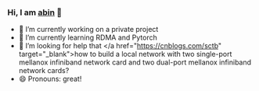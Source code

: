 ### Hi, I am <a href="https://cnblogs.com/sctb" target="_blank">abin</a> 👋

- 🔭 I’m currently working on a private project
- 🌱 I’m currently learning RDMA and Pytorch
- 🤔 I’m looking for help that </a href="https://cnblogs.com/sctb" target="_blank">how to build a local network with two single-port mellanox infiniband network card and two dual-port mellanox infiniband network cards?</a>
- 😄 Pronouns: great!

<!--
**sctb512/sctb512** is a ✨ _special_ ✨ repository because its `README.md` (this file) appears on your GitHub profile.

Here are some ideas to get you started:

- 🔭 I’m currently working on ...
- 🌱 I’m currently learning ...
- 👯 I’m looking to collaborate on ...
- 🤔 I’m looking for help with ...
- 💬 Ask me about ...
- 📫 How to reach me: ...
- 😄 Pronouns: ...
- ⚡ Fun fact: ...
-->

